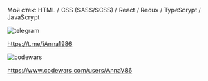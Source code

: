 Мой стек: HTML / CSS (SASS/SCSS) / React / Redux / TypeScrypt / JavaScrypt

![telegram](https://img.shields.io/badge/Telegram-2CA5E0?style=for-the-badge&logo=telegram&logoColor=white)

https://t.me/iAnna1986

![codewars](https://www.codewars.com/users/AnnaV86/badges/large)

https://www.codewars.com/users/AnnaV86
